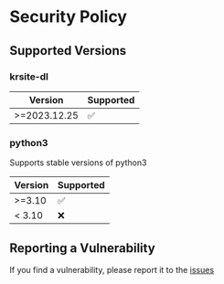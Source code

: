 # Security Policy

## Supported Versions

### krsite-dl
| Version | Supported          |
| ------- | ------------------ |
| >=2023.12.25 | :white_check_mark: |


### python3
Supports stable versions of python3

| Version | Supported          |
| ------- | ------------------ |
| >=3.10  | :white_check_mark: |
| < 3.10  | :x:                |

## Reporting a Vulnerability

If you find a vulnerability, please report it to the [issues](https://github.com/zer0kn0wledge/krsite-dl/issues)